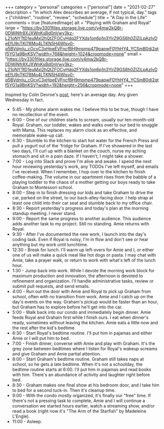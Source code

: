 +++
category = "personal"
categories = ["personal"]
date = "2021-02-27"
description = "In which Alex describes an average, if not typical, day."
tags = ["children", "routine", "review", "schedule"]
title = "A Day in the Life"
comments = true
[featuredImage]
  alt = "Playing with Graham and Royal"
  large = "https://by3301files.storage.live.com/y4mw2kQ8r-0DWiNfr8XJXWnKsBd0nVwy3kz-L21oNYTtD1euMxl2hQtZFOCyHdq2FYXds1on6p1n3YirZ9GS6h0ZIZiLpAzIvDeEfU9cTKl78Mo4LTKN5H4Wlsv0-q5BVdmIu_cOcvC3xHpeEVFncfBH9mpmp479papwF0YhHY4_YCSmB0di2qtf5YG1a9BnKSV?width=768&height=1024&cropmode=none"
  small = "https://by3301files.storage.live.com/y4mw2kQ8r-0DWiNfr8XJXWnKsBd0nVwy3kz-L21oNYTtD1euMxl2hQtZFOCyHdq2FYXds1on6p1n3YirZ9GS6h0ZIZiLpAzIvDeEfU9cTKl78Mo4LTKN5H4Wlsv0-q5BVdmIu_cOcvC3xHpeEVFncfBH9mpmp479papwF0YhHY4_YCSmB0di2qtf5YG1a9BnKSV?width=192&height=256&cropmode=none"
+++

Inspired by Colin Devroe's [post](http://cdevroe.com/2021/01/07/my-typical-day/), here's an average day. Any given Wednesday in fact.

- 5:45 - My phone alarm wakes me. I believe this to be true, though I have no recollection of the event.
- 6:00 - One of our children starts to scream, usually our ten-month-old Royal. Graham, our toddler, wakes and walks over to our bed to snuggle with Mama. This replaces my alarm clock as an effective, and memorable wake-up call.
- 6:30 - Stumble to the kitchen to start hot water for the French Press and pull a yogurt out of the 'fridge for Graham. If I've showered in the last two days, I'll curl up with a blanket on the couch, nurse my aching stomach and sit in a pain daze. If I haven't, I might take a shower.
- 7:00 - Log into Slack and prove I'm alive and awake. I spend the next hour reviewing yesterday's work, any TODOs I've left myself, and emails I've received. When I remember, I hop over to the kitchen to finish coffee-making. The volume in our apartment rises from the babble of a playing toddler to the chaos of a mother getting our boys ready to take Graham to Montessori school.
- 8:00 - Step in to finish dressing our kids and take Graham to drive the car, parked on the street, to our back-alley-facing door. I help strap at least one child into their car seat and stumble back to my office chair.
- 8:30 - Report yesterday's progress and today's plan at the morning standup meeting. I never stand.
- 9:00 - Report the same progress to another audience. This audience adds another task to my project. Still no standing. Amie returns with Royal.
- 9:30 - After I've documented the new work, I launch into the day's coding task. Even if Royal is noisy, I'm in flow and don't see or hear anything but my work until lunchtime.
- 12:30 - Break for lunch. I'll warm up left-overs for Amie and I, or either one of us will make a quick meal like hot dogs or pasta. I may chat with Amie, take a prayer walk, or return to work with what's left of the lunch hour.
- 1:30 - Jump back into work. While I devote the morning work block for maximum production and innovation, the afternoon is devoted to refinement and organization. I'll handle administrative tasks, review or submit pull requests, and send emails.
- 4:00 - Run out the door with Amie and Royal to pick up Graham from school, often with no transition from work. Amie and I catch up on the day's events on the way. Graham's pickup would be faster than an hour, but Graham has to explore before he'll get into the car.
- 5:00 - Walk back into our condo and immediately begin dinner. Amie feeds Royal and Graham first while I finish ours. I eat when dinner's ready, sometimes without leaving the kitchen. Amie eats a little now and the rest after the kid's bedtime.
- 6:30 - Start Royal's bedtime routine. I'll put him in pajamas and either Amie or I will put him to bed.
- 7:00 - Finish dinner, converse with Amie and play with Graham. It's the grey zone between bedtimes where I listen for Royal's wakeup screams and give Graham and Amie partial attention.
- 8:00 - Start Graham's bedtime routine. Graham still takes naps at school, so he gets a late bedtime. When it's not a schoolday, the bedtime routine starts at 6:00. I'll put him in pajamas and read books with him. There's an abundance of activity and laughter right before bed.
- 8:30 - Graham makes one final show at his bedroom door, and I take him to bed for a second tuck-in. Then it's cleanup time.
- 9:00 - With the condo mostly organized, it's finally our "free" time. If there's not a pressing task to complete, Amie and I will continue a conversation we started hours earlier, watch a streaming show, and/or read a book (right now it's "The Arm of the Starfish" by Madeleine L'Engle).
- 11:00 - Asleep.
